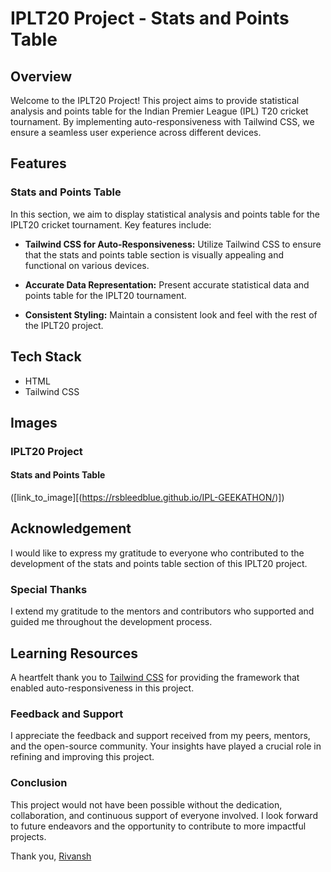 # IPLT20 Project - Stats and Points Table

## Overview

Welcome to the IPLT20 Project! This project aims to provide statistical analysis and points table for the Indian Premier League (IPL) T20 cricket tournament. By implementing auto-responsiveness with Tailwind CSS, we ensure a seamless user experience across different devices.

## Features

### Stats and Points Table

In this section, we aim to display statistical analysis and points table for the IPLT20 cricket tournament. Key features include:

- **Tailwind CSS for Auto-Responsiveness:** Utilize Tailwind CSS to ensure that the stats and points table section is visually appealing and functional on various devices.

- **Accurate Data Representation:** Present accurate statistical data and points table for the IPLT20 tournament.

- **Consistent Styling:** Maintain a consistent look and feel with the rest of the IPLT20 project.

## Tech Stack

- HTML
- Tailwind CSS

## Images

### IPLT20 Project

#### Stats and Points Table
([link_to_image][(https://rsbleedblue.github.io/IPL-GEEKATHON/)])

## Acknowledgement

I would like to express my gratitude to everyone who contributed to the development of the stats and points table section of this IPLT20 project.


### Special Thanks

I extend my gratitude to the mentors and contributors who supported and guided me throughout the development process.

## Learning Resources

A heartfelt thank you to [Tailwind CSS](https://tailwindcss.com/) for providing the framework that enabled auto-responsiveness in this project.

### Feedback and Support

I appreciate the feedback and support received from my peers, mentors, and the open-source community. Your insights have played a crucial role in refining and improving this project.

### Conclusion

This project would not have been possible without the dedication, collaboration, and continuous support of everyone involved. I look forward to future endeavors and the opportunity to contribute to more impactful projects.

Thank you, 
[Rivansh](mailto:rivansh63@gmail.com)
